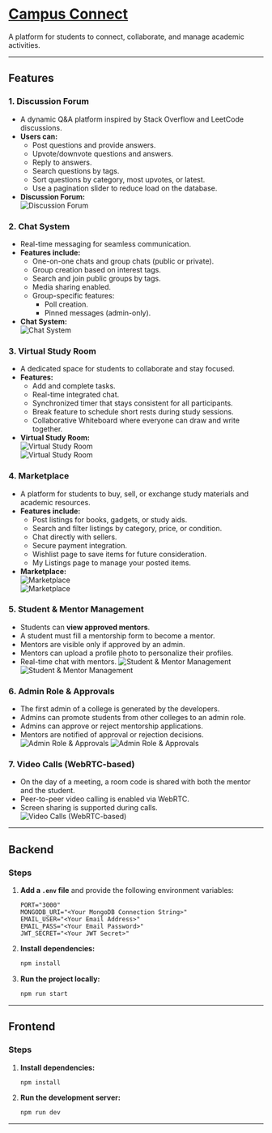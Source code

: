 # [Campus Connect](https://hubster.onrender.com)


A platform for students to connect, collaborate, and manage academic activities.

---

## Features

### 1. Discussion Forum

- A dynamic Q&A platform inspired by Stack Overflow and LeetCode discussions.
- **Users can:**
  - Post questions and provide answers.
  - Upvote/downvote questions and answers.
  - Reply to answers.
  - Search questions by tags.
  - Sort questions by category, most upvotes, or latest.
  - Use a pagination slider to reduce load on the database.
- **Discussion Forum:**  
  ![Discussion Forum](Frontend/public/doubt.png)

### 2. Chat System

- Real-time messaging for seamless communication.
- **Features include:**
  - One-on-one chats and group chats (public or private).
  - Group creation based on interest tags.
  - Search and join public groups by tags.
  - Media sharing enabled.
  - Group-specific features:
    - Poll creation.
    - Pinned messages (admin-only).
- **Chat System:**  
  ![Chat System](Frontend/public/chat.png)

### 3. Virtual Study Room

- A dedicated space for students to collaborate and stay focused.
- **Features:**
  - Add and complete tasks.
  - Real-time integrated chat.
  - Synchronized timer that stays consistent for all participants.
  - Break feature to schedule short rests during study sessions.
  - Collaborative Whiteboard where everyone can draw and write together.
- **Virtual Study Room:**  
  ![Virtual Study Room](Frontend/public/room.png)  
  ![Virtual Study Room](Frontend/public/room1.png)

### 4. Marketplace

- A platform for students to buy, sell, or exchange study materials and academic resources.
- **Features include:**
  - Post listings for books, gadgets, or study aids.
  - Search and filter listings by category, price, or condition.
  - Chat directly with sellers.
  - Secure payment integration.
  - Wishlist page to save items for future consideration.
  - My Listings page to manage your posted items.
- **Marketplace:**  
  ![Marketplace](Frontend/public/product.png)  
  ![Marketplace](Frontend/public/market.png)

### 5. Student & Mentor Management

- Students can **view approved mentors**.
- A student must fill a mentorship form to become a mentor.
- Mentors are visible only if approved by an admin.
- Mentors can upload a profile photo to personalize their profiles.
- Real-time chat with mentors.
![Student & Mentor Management](Frontend/public/mentors.jpeg)
![Student & Mentor Management](Frontend/public/meeting.jpeg)

### 6. Admin Role & Approvals

- The first admin of a college is generated by the developers.
- Admins can promote students from other colleges to an admin role.
- Admins can approve or reject mentorship applications.
- Mentors are notified of approval or rejection decisions.
![Admin Role & Approvals](Frontend/public/admin.jpeg)
![Admin Role & Approvals](Frontend/public/makeadmin.jpeg)

### 7. Video Calls (WebRTC-based)

- On the day of a meeting, a room code is shared with both the mentor and the student.
- Peer-to-peer video calling is enabled via WebRTC.
- Screen sharing is supported during calls.
![Video Calls (WebRTC-based)](Frontend/public/video.jpeg)

---

## Backend

### Steps

1. **Add a `.env` file** and provide the following environment variables:

   ```env
   PORT="3000"
   MONGODB_URI="<Your MongoDB Connection String>"
   EMAIL_USER="<Your Email Address>"
   EMAIL_PASS="<Your Email Password>"
   JWT_SECRET="<Your JWT Secret>"
   ```

2. **Install dependencies:**

   ```bash
   npm install
   ```

3. **Run the project locally:**

   ```bash
   npm run start
   ```

---

## Frontend

### Steps

1. **Install dependencies:**

   ```bash
   npm install
   ```

2. **Run the development server:**

   ```bash
   npm run dev
   ```

---
